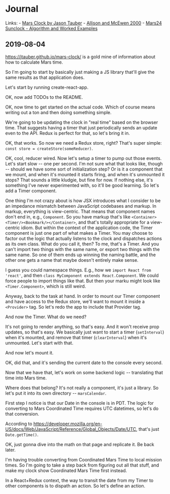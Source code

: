 # Journal

Links:
    - [Mars Clock by Jason Tauber](https://jtauber.github.io/mars-clock/)
    - [Allison and McEwen 2000](https://pubs.giss.nasa.gov/abs/al05000n.html)
    - [Mars24 Sunclock - Algorithm and Worked Examples](https://www.giss.nasa.gov/tools/mars24/help/algorithm.html)

## 2019-08-04

<https://jtauber.github.io/mars-clock/> is a gold mine of information about how to calculate Mars time.

So I'm going to start by basically just making a JS library that'll give the same results as that application does.

Let's start by running create-react-app.

OK, now add TODOs to the README.

OK, now time to get started on the actual code. Which of course means writing out a ton and then doing something simple.

We're going to be updating the clock in "real time" based on the browser time. That suggests having a timer that just
periodically sends an update even  to the API. Redux is perfect for that, so let's bring it in.

OK, that works. So now we need a Redux store, right? That's super simple: `const store = createStore(someReducer)`.

OK, cool, reducer wired. Now let's setup a timer to pump out those events. Let's start slow -- one per second. I'm not
sure what that looks like, though -- should we have some sort of initialization step? Or is it a component that we
mount, and when it's mounted it starts firing, and when it's unmounted it stops? That sounds a little kludgie, but fine
for now. If nothing else, it's something I've never experimented with, so it'll be good learning. So let's add a Timer
component.

One thing I'm not crazy about is how JSX introduces what I consider to be an impedance mismatch between JavaScript
codebases and markup. In markup, everything is view-centric. That means that component names don't end in, e.g.,
`Component`. So you have markup that's like `<Container><Timer/><Bookmark/></Container>`, and that's totally appropriate
for a view-centric idiom. But within the context of the application code, the Timer component is just one part of what
makes a Timer. You may choose to factor out the logic that actually listens to the clock and dispatches actions as its
own class. What do you call it, then? To me, that's a Timer. And you can't import two things with the same name, or
export two things with the same name. So one of them ends up winning the naming battle, and the other one gets a name
that maybe doesn't entirely make sense.

I guess you could namespace things. E.g., how we `import React from 'react'`, and then `class MyComponent extends
React.Component`. We could force people to import things like that. But then your marku  might look like
`<Timer.Component>`, which is still weird.

Anyway, back to the task at hand. In order to mount our Timer component and have access to the Redux store, we'll want
to mount it inside a `<Provider>` tag. So let's redo the app to include that Provider tag.

And now the Timer. What do we need?

It's not going to render anything, so that's easy. And it won't receive prop updates, so that's easy. We basically just
want to start a timer (`setInterval`) when it's mounted, and remove that timer (`clearInterval`) when it's unmounted.
Let's start with that.

And now let's mount it.

OK, did that, and it's sending the current date to the console every second.

Now that we have that, let's work on some backend logic -- translating that time into Mars time.

Where does that belong? It's not really a component, it's just a library. So let's put it into its own directory --
`marsCalendar`.

First step I notice is that our Date in the console is in PDT. The logic for converting to Mars Coordinated Time
requires UTC datetimes, so let's do that conversion.

According to <https://developer.mozilla.org/en-US/docs/Web/JavaScript/Reference/Global_Objects/Date/UTC>, that's just
`Date.getTime()`.

OK, just gonna dive into the math on that page and replicate it. Be back later.

I'm having trouble converting from Coordinated Mars Time to local mission times. So I'm going to take a step back from
figuring out all that stuff, and make my clock show Coordinated Mars Time first instead.

In a React+Redux context, the way to transit the date from my Timer to other components is to dispath an action. So
let's define an action.
